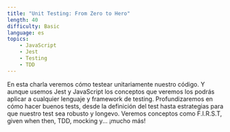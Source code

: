 ```yaml
---
title: "Unit Testing: From Zero to Hero"
length: 40
difficulty: Basic
language: es
topics:
    - JavaScript
    - Jest
    - Testing
    - TDD
---
```

En esta charla veremos cómo testear unitariamente nuestro código. Y aunque usemos Jest y JavaScript los conceptos que veremos los podrás aplicar a cualquier lenguaje y framework de testing. Profundizaremos en cómo hacer buenos tests, desde la definición del test hasta estrategias para que nuestro test sea robusto y longevo. Veremos conceptos como F.I.R.S.T, given when then, TDD, mocking y... ¡mucho más!
